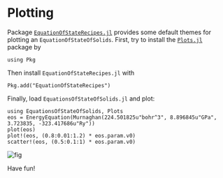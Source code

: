 # Plotting

Package
[`EquationOfStateRecipes.jl`](https://github.com/MineralsCloud/EquationOfStateRecipes.jl)
provides some default themes for plotting an `EquationOfStateOfSolids`.
First, try to install the [`Plots.jl`](https://github.com/JuliaPlots/Plots.jl) package by

```@repl
using Pkg
```

Then install `EquationOfStateRecipes.jl` with

```@repl
Pkg.add("EquationOfStateRecipes")
```

Finally, load `EquationsOfStateOfSolids.jl` and plot:

```@repl
using EquationsOfStateOfSolids, Plots
eos = EnergyEquation(Murnaghan(224.501825u"bohr^3", 8.896845u"GPa", 3.723835, -323.417686u"Ry"))
plot(eos)
plot!(eos, (0.8:0.01:1.2) * eos.param.v0)
scatter!(eos, (0.5:0.1:1) * eos.param.v0)
```

![fig](https://i.loli.net/2020/12/16/BrbLsZlmKvy6hTi.png)

Have fun!
